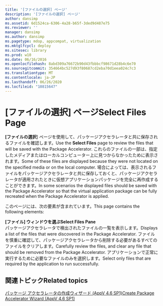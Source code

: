```yaml
---
title: '[ファイルの選択] ページ'
description: '[ファイルの選択] ページ'
author: dansimp
ms.assetid: 6d1524ca-6306-4a28-b65f-3ded9d487e75
ms.reviewer: ''
manager: dansimp
ms.author: dansimp
ms.pagetype: mdop, appcompat, virtualization
ms.mktglfcycl: deploy
ms.sitesec: library
ms.prod: w10
ms.date: 06/16/2016
ms.openlocfilehash: 8abd309a76672b90d43fbbbcf98671d28b4c6e70
ms.sourcegitcommit: 354664bc527d93f80687cd2eba70d1eea024c7c3
ms.translationtype: MT
ms.contentlocale: ja-JP
ms.lasthandoff: 06/26/2020
ms.locfileid: "10815647"
---
```

# <span data-ttu-id="cd4a1-103">[ファイルの選択] ページ</span><span class="sxs-lookup"><span data-stu-id="cd4a1-103">Select Files Page</span></span>


<span data-ttu-id="cd4a1-104">**[ファイルの選択**] ページを使用して、パッケージアクセラレータと共に保存されるファイルを確認します。</span><span class="sxs-lookup"><span data-stu-id="cd4a1-104">Use the **Select Files** page to review the files that will be saved with the Package Accelerator.</span></span> <span data-ttu-id="cd4a1-105">これらのファイルの一部は、指定したメディアまたはローカルコンピューター上に見つからなかったために表示されます。</span><span class="sxs-lookup"><span data-stu-id="cd4a1-105">Some of these files are displayed because they were not located on the specified media or on the local computer.</span></span> <span data-ttu-id="cd4a1-106">場合によっては、表示されるファイルをパッケージアクセラレータと共に保存しておくと、パッケージアクセラレータが適用されたときに仮想アプリケーションパッケージを完全に再作成することができます。</span><span class="sxs-lookup"><span data-stu-id="cd4a1-106">In some scenarios the displayed files should be saved with the Package Accelerator so that the virtual application package can be fully recreated when the Package Accelerator is applied.</span></span>

<span data-ttu-id="cd4a1-107">このページには、次の要素が含まれています。</span><span class="sxs-lookup"><span data-stu-id="cd4a1-107">This page contains the following elements:</span></span>

<a href="" id="select-files-pane"></a>**<span data-ttu-id="cd4a1-108">[ファイル] ウィンドウを選ぶ</span><span class="sxs-lookup"><span data-stu-id="cd4a1-108">Select Files Pane</span></span>**  
<span data-ttu-id="cd4a1-109">パッケージアクセラレータで検出されたファイルの一覧を表示します。</span><span class="sxs-lookup"><span data-stu-id="cd4a1-109">Displays a list of the files that were discovered in the Package Accelerator.</span></span> <span data-ttu-id="cd4a1-110">ファイルを慎重に確認して、パッケージアクセラレータから削除する必要があるすべてのファイルをクリアします。</span><span class="sxs-lookup"><span data-stu-id="cd4a1-110">Carefully review the files, and clear any file that should be removed from the Package Accelerator.</span></span> <span data-ttu-id="cd4a1-111">アプリケーションで正常に実行するために必要なファイルのみを選択します。</span><span class="sxs-lookup"><span data-stu-id="cd4a1-111">Select only files that are required by the application to run successfully.</span></span>

## <span data-ttu-id="cd4a1-112">関連トピック</span><span class="sxs-lookup"><span data-stu-id="cd4a1-112">Related topics</span></span>


[<span data-ttu-id="cd4a1-113">パッケージ アクセラレータの作成ウィザード (AppV 4.6 SP1)</span><span class="sxs-lookup"><span data-stu-id="cd4a1-113">Create Package Accelerator Wizard (AppV 4.6 SP1)</span></span>](create-package-accelerator-wizard--appv-46-sp1-.md)

 

 





